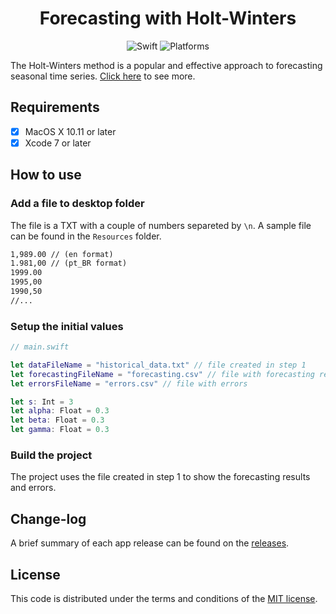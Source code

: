 <h1 align="center">
  Forecasting with Holt-Winters
</h1>
<p align="center">
  <img alt="Swift" src="https://img.shields.io/badge/swift-2.2-orange.svg" />
  <img alt="Platforms" src="https://img.shields.io/badge/platform-mac-lightgrey.svg" />
</p>

The Holt-Winters method is a popular and effective approach to forecasting seasonal time series. [Click here](https://www.otexts.org/fpp/7/5) to see more.

## Requirements

- [x] MacOS X 10.11 or later
- [x] Xcode 7 or later

## How to use

### Add a file to desktop folder

The file is a TXT with a couple of numbers separeted by `\n`. A sample file can be found in the `Resources` folder.

```txt
1,989.00 // (en format)
1.981,00 // (pt_BR format)
1999.00
1995,00
1990,50
//...
```

### Setup the initial values

```swift
// main.swift

let dataFileName = "historical_data.txt" // file created in step 1
let forecastingFileName = "forecasting.csv" // file with forecasting results
let errorsFileName = "errors.csv" // file with errors

let s: Int = 3
let alpha: Float = 0.3
let beta: Float = 0.3
let gamma: Float = 0.3
```

### Build the project

The project uses the file created in step 1 to show the forecasting results and errors.

## Change-log

A brief summary of each app release can be found on the [releases](https://github.com/Bruno-Furtado/holt_winters/releases).

## License

This code is distributed under the terms and conditions of the [MIT license](LICENSE).
